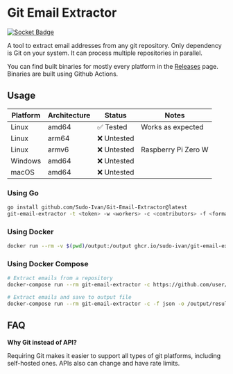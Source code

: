 # Git Email Extractor

[![Socket Badge](https://socket.dev/api/badge/go/package/github.com/Sudo-Ivan/Git-Email-Extractor?version=v1.1.1)](https://socket.dev/go/package/github.com/Sudo-Ivan/Git-Email-Extractor?version=v1.1.1)

A tool to extract email addresses from any git repository. Only dependency is Git on your system. It can process multiple repositories in parallel.

You can find built binaries for mostly every platform in the [Releases](https://github.com/Sudo-Ivan/Git-Email-Extractor/releases) page. Binaries are built using Github Actions.

## Usage

| Platform | Architecture | Status     | Notes                 |
|----------|--------------|------------|-----------------------|
| Linux    | amd64        | ✅ Tested  | Works as expected     |
| Linux    | arm64        | ❌ Untested|                       |
| Linux    | armv6        | ❌ Untested| Raspberry Pi Zero W   |
| Windows  | amd64        | ❌ Untested|                       |
| macOS    | amd64        | ❌ Untested|                       |

### Using Go
```bash
go install github.com/Sudo-Ivan/Git-Email-Extractor@latest
git-email-extractor -t <token> -w <workers> -c <contributors> -f <format> -o <output> <repo-url1> [repo-url2 ...]
```

### Using Docker
```bash
docker run --rm -v $(pwd)/output:/output ghcr.io/sudo-ivan/git-email-extractor:latest -c https://github.com/user/repo
```

### Using Docker Compose
```bash
# Extract emails from a repository
docker-compose run --rm git-email-extractor -c https://github.com/user/repo

# Extract emails and save to output file
docker-compose run --rm git-email-extractor -c -f json -o /output/results.json https://github.com/user/repo
```

## FAQ

**Why Git instead of API?**

Requiring Git makes it easier to support all types of git platforms, including self-hosted ones. APIs also can change and have rate limits.

